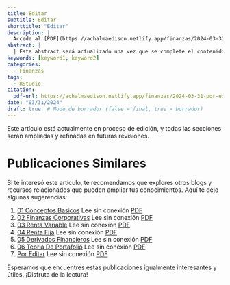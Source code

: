 ```yaml
---
title: Editar
subtitle: Editar
shorttitle: "Editar"
description: |
  Accede al [PDF](https://achalmaedison.netlify.app/finanzas/2024-03-31-por-editar/index.pdf) completo aquí.
abstract: |
  | Este abstract será actualizado una vez que se complete el contenido final del artículo.
keywords: [keyword1, keyword2]
categories:
  - Finanzas
tags:
  - RStudio
citation:
  pdf-url: https://achalmaedison.netlify.app/finanzas/2024-03-31-por-editar/index.pdf
date: "03/31/2024"
draft: true  # Modo de borrador (false = final, true = borrador)
---
```








Este artículo está actualmente en proceso de edición, y todas las secciones serán ampliadas y refinadas en futuras revisiones.


# Publicaciones Similares

Si te interesó este artículo, te recomendamos que explores otros blogs y recursos relacionados que pueden ampliar tus conocimientos. Aquí te dejo algunas sugerencias:


1. [01 Conceptos Basicos](https://achalmaedison.netlify.app/finanzas/finanzas/2022-08-01-01-conceptos-basicos) Lee sin conexión [PDF](https://achalmaedison.netlify.app/finanzas/finanzas/2022-08-01-01-conceptos-basicos/index.pdf)
2. [02 Finanzas Corporativas](https://achalmaedison.netlify.app/finanzas/finanzas/2022-08-08-02-finanzas-corporativas) Lee sin conexión [PDF](https://achalmaedison.netlify.app/finanzas/finanzas/2022-08-08-02-finanzas-corporativas/index.pdf)
3. [03 Renta Variable](https://achalmaedison.netlify.app/finanzas/finanzas/2022-08-15-03-renta-variable) Lee sin conexión [PDF](https://achalmaedison.netlify.app/finanzas/finanzas/2022-08-15-03-renta-variable/index.pdf)
4. [04 Renta Fija](https://achalmaedison.netlify.app/finanzas/finanzas/2022-08-22-04-renta-fija) Lee sin conexión [PDF](https://achalmaedison.netlify.app/finanzas/finanzas/2022-08-22-04-renta-fija/index.pdf)
5. [05 Derivados Financieros](https://achalmaedison.netlify.app/finanzas/finanzas/2022-08-29-05-derivados-financieros) Lee sin conexión [PDF](https://achalmaedison.netlify.app/finanzas/finanzas/2022-08-29-05-derivados-financieros/index.pdf)
6. [06 Teoria De Portafolio](https://achalmaedison.netlify.app/finanzas/finanzas/2022-09-05-06-teoria-de-portafolio) Lee sin conexión [PDF](https://achalmaedison.netlify.app/finanzas/finanzas/2022-09-05-06-teoria-de-portafolio/index.pdf)
7. [Por Editar](https://achalmaedison.netlify.app/finanzas/finanzas/2024-03-31-por-editar) Lee sin conexión [PDF](https://achalmaedison.netlify.app/finanzas/finanzas/2024-03-31-por-editar/index.pdf)


Esperamos que encuentres estas publicaciones igualmente interesantes y útiles. ¡Disfruta de la lectura!

